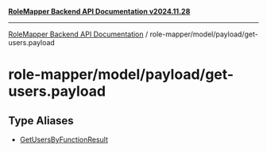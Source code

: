 [**RoleMapper Backend API Documentation v2024.11.28**](../../../../README.md)

***

[RoleMapper Backend API Documentation](../../../../modules.md) / role-mapper/model/payload/get-users.payload

# role-mapper/model/payload/get-users.payload

## Type Aliases

- [GetUsersByFunctionResult](type-aliases/GetUsersByFunctionResult.md)
